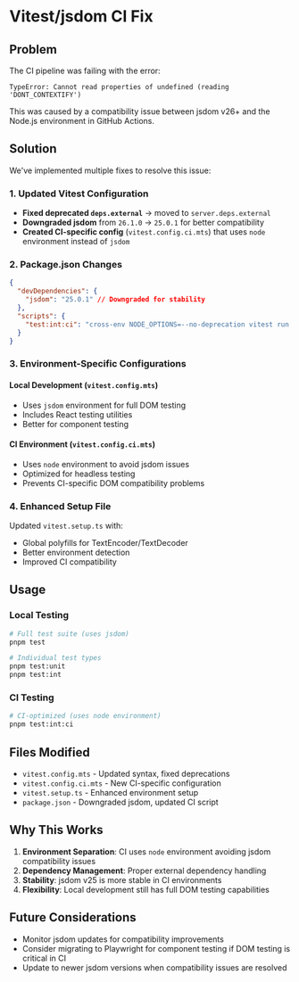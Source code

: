 # Vitest/jsdom CI Fix

## Problem

The CI pipeline was failing with the error:

```
TypeError: Cannot read properties of undefined (reading 'DONT_CONTEXTIFY')
```

This was caused by a compatibility issue between jsdom v26+ and the Node.js environment in GitHub Actions.

## Solution

We've implemented multiple fixes to resolve this issue:

### 1. Updated Vitest Configuration

- **Fixed deprecated `deps.external`** → moved to `server.deps.external`
- **Downgraded jsdom** from `26.1.0` → `25.0.1` for better compatibility
- **Created CI-specific config** (`vitest.config.ci.mts`) that uses `node` environment instead of `jsdom`

### 2. Package.json Changes

```json
{
  "devDependencies": {
    "jsdom": "25.0.1" // Downgraded for stability
  },
  "scripts": {
    "test:int:ci": "cross-env NODE_OPTIONS=--no-deprecation vitest run --config ./vitest.config.ci.mts"
  }
}
```

### 3. Environment-Specific Configurations

#### Local Development (`vitest.config.mts`)

- Uses `jsdom` environment for full DOM testing
- Includes React testing utilities
- Better for component testing

#### CI Environment (`vitest.config.ci.mts`)

- Uses `node` environment to avoid jsdom issues
- Optimized for headless testing
- Prevents CI-specific DOM compatibility problems

### 4. Enhanced Setup File

Updated `vitest.setup.ts` with:

- Global polyfills for TextEncoder/TextDecoder
- Better environment detection
- Improved CI compatibility

## Usage

### Local Testing

```bash
# Full test suite (uses jsdom)
pnpm test

# Individual test types
pnpm test:unit
pnpm test:int
```

### CI Testing

```bash
# CI-optimized (uses node environment)
pnpm test:int:ci
```

## Files Modified

- `vitest.config.mts` - Updated syntax, fixed deprecations
- `vitest.config.ci.mts` - New CI-specific configuration
- `vitest.setup.ts` - Enhanced environment setup
- `package.json` - Downgraded jsdom, updated CI script

## Why This Works

1. **Environment Separation**: CI uses `node` environment avoiding jsdom compatibility issues
2. **Dependency Management**: Proper external dependency handling
3. **Stability**: jsdom v25 is more stable in CI environments
4. **Flexibility**: Local development still has full DOM testing capabilities

## Future Considerations

- Monitor jsdom updates for compatibility improvements
- Consider migrating to Playwright for component testing if DOM testing is critical in CI
- Update to newer jsdom versions when compatibility issues are resolved
